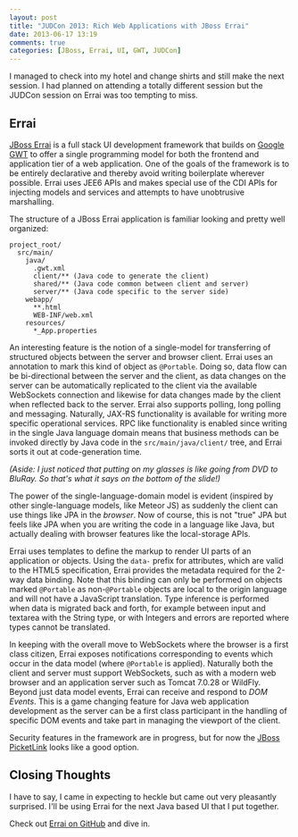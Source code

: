 ```yaml
---
layout: post
title: "JUDCon 2013: Rich Web Applications with JBoss Errai"
date: 2013-06-17 13:19
comments: true
categories: [JBoss, Errai, UI, GWT, JUDCon]
---
```


I managed to check into my hotel and change shirts and still make the
next session.  I had planned on attending a totally different 
session but the JUDCon session on Errai was too tempting to miss.

Errai
-----

[JBoss Errai](https://www.jboss.org/errai) is a full stack UI
development framework that builds on [Google GWT](https://code.google.com/p/google-web-toolkit/)
to offer a single programming model for both the frontend and 
application tier of a web application.  One of the goals of 
the framework is to be entirely declarative and thereby avoid
writing boilerplate wherever possible.  Errai uses JEE6 APIs
and makes special use of the CDI APIs for injecting models 
and services and attempts to have unobtrusive marshalling.

The structure of a JBoss Errai application is familiar looking
and pretty well organized:

    project_root/
      src/main/
        java/
          .gwt.xml
          client/** (Java code to generate the client)
          shared/** (Java code common between client and server)
          server/** (Java code specific to the server side)
        webapp/
          **.html
          WEB-INF/web.xml
        resources/
          *_App.properties

An interesting feature is the notion of a single-model for 
transferring of structured objects between the server and 
browser client.  Errai uses an annotation to mark this kind
of object as `@Portable`.  Doing so, data flow can be 
bi-directional between the server and the client, as data
changes on the server can be automatically replicated to the
client via the available WebSockets connection and likewise
for data changes made by the client when reflected back to
the server.  Errai also supports polling, long polling and
messaging.  Naturally, JAX-RS functionality is available 
for writing more specific operational services.  RPC like 
functionality is enabled since writing in the single Java
language domain means that business methods can be invoked
directly by Java code in the `src/main/java/client/` tree,
and Errai sorts it out at code-generation time.

_(Aside: I just noticed that putting on my glasses is like
going from DVD to BluRay. So *that's* what it says on the
bottom of the slide!)_

The power of the single-language-domain model is evident
(inspired by other single-language models, like Meteor JS)
as suddenly the client can use things like JPA in the 
*browser*.  Now of course, this is not "true" JPA but 
feels like JPA when you are writing the code in a language
like Java, but actually dealing with browser features like
the local-storage APIs.

Errai uses templates to define the markup to render UI parts
of an application or objects.  Using the `data-` prefix 
for attributes, which are valid to the HTML5 specification,
Errai provides the metadata required for the 2-way data
binding.  Note that this binding can only be performed on
objects marked `@Portable` as non-`@Portable` objects are
local to the origin language and will not have a JavaScript
translation. Type inference is performed when data is 
migrated back and forth, for example between input and 
textarea with the String type, or with Integers and errors
are reported where types cannot be translated.

In keeping with the overall move to WebSockets where the
browser is a first class citizen, Errai exposes notifications
corresponding to events which occur in the data model 
(where `@Portable` is applied).  Naturally both the client
and server must support WebSockets, such as with a modern
web browser and an application server such as Tomcat 7.0.28
or WildFly.  Beyond just data model events, Errai can 
receive and respond to _DOM Events_.  This is a game
changing feature for Java web application development as the 
server can be a first class participant in the handling of
specific DOM events and take part in managing the viewport
of the client.  

Security features in the framework are in progress, but 
for now the [JBoss PicketLink](https://www.jboss.org/picketlink)
looks like a good option.  

Closing Thoughts
----------------

I have to say, I came in expecting to heckle but came out
very pleasantly surprised.  I'll be using Errai for the next
Java based UI that I put together.

Check out [Errai on GitHub](https://github.com/errai/errai) and dive in.


